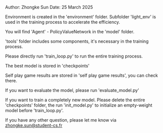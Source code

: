 Author: Zhongke Sun
Date: 25 March 2025

Environment is created in the 'environment' folder. Subfolder 'light_env' is used in the training process to accelerate the efficiency.

You will find 'Agent' - PolicyValueNetwork in the 'model' folder.

'tools' folder includes some components, it's necessary in the training process.

Please directly run 'train_loop.py' to run the entire training process.

The best model is stored in 'checkpoints'

Self play game results are stored in 'self play game results', you can check there.

If you want to evaluate the model, please run 'evaluate_model.py'

If you want to train a completely new model. Please delete the entire 'checkpoints' folder, the run 'init_model.py' to initialize an empty-weight model before 'train_loop.py'.

If you have any other question, please let me know via zhongke.sun@student-cs.fr
